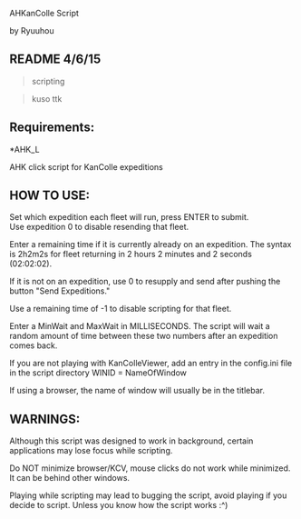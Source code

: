 AHKanColle Script

by Ryuuhou

README 4/6/15
--

>scripting

>kuso ttk

## Requirements: 

*AHK_L

AHK click script for KanColle expeditions

## HOW TO USE:
Set which expedition each fleet will run, press ENTER to submit.  
Use expedition 0 to disable resending that fleet.

Enter a remaining time if it is currently already on an expedition. The syntax is 2h2m2s for fleet returning in 2 hours 2 minutes and 2 seconds (02:02:02).

If it is not on an expedition, use 0 to resupply and send after pushing the button "Send Expeditions."

Use a remaining time of -1 to disable scripting for that fleet.

Enter a MinWait and MaxWait in MILLISECONDS. The script will wait a random amount of time between these two numbers after an expedition comes back.

If you are not playing with KanColleViewer, add an entry in the config.ini file in the script directory WINID = NameOfWindow

If using a browser, the name of window will usually be in the titlebar.

## WARNINGS:
Although this script was designed to work in background, certain applications may lose focus while scripting.

Do NOT minimize browser/KCV, mouse clicks do not work while minimized. It can be behind other windows.

Playing while scripting may lead to bugging the script, avoid playing if you decide to script. Unless you know how the script works :^)
